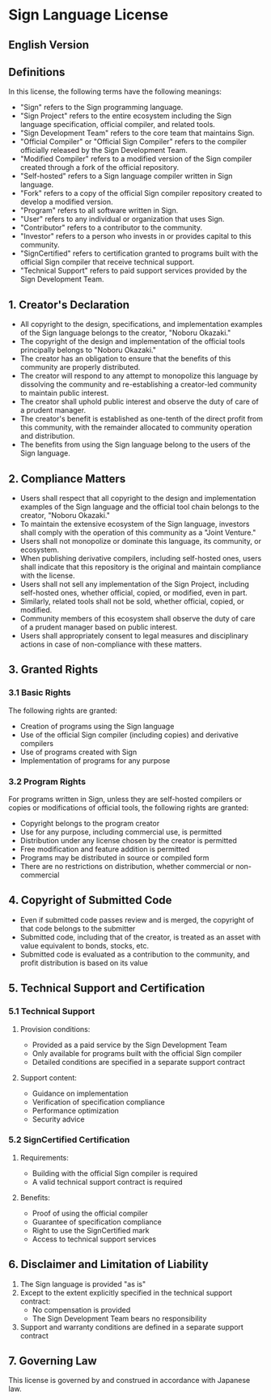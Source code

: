 # Sign Language License

## English Version

## Definitions

In this license, the following terms have the following meanings:

- "Sign" refers to the Sign programming language.
- "Sign Project" refers to the entire ecosystem including the Sign language specification, official compiler, and related tools.
- "Sign Development Team" refers to the core team that maintains Sign.
- "Official Compiler" or "Official Sign Compiler" refers to the compiler officially released by the Sign Development Team.
- "Modified Compiler" refers to a modified version of the Sign compiler created through a fork of the official repository.
- "Self-hosted" refers to a Sign language compiler written in Sign language.
- "Fork" refers to a copy of the official Sign compiler repository created to develop a modified version.
- "Program" refers to all software written in Sign.
- "User" refers to any individual or organization that uses Sign.
- "Contributor" refers to a contributor to the community.
- "Investor" refers to a person who invests in or provides capital to this community.
- "SignCertified" refers to certification granted to programs built with the official Sign compiler that receive technical support.
- "Technical Support" refers to paid support services provided by the Sign Development Team.

## 1. Creator's Declaration
- All copyright to the design, specifications, and implementation examples of the Sign language belongs to the creator, "Noboru Okazaki."
- The copyright of the design and implementation of the official tools principally belongs to "Noboru Okazaki."
- The creator has an obligation to ensure that the benefits of this community are properly distributed.
- The creator will respond to any attempt to monopolize this language by dissolving the community and re-establishing a creator-led community to maintain public interest.
- The creator shall uphold public interest and observe the duty of care of a prudent manager.
- The creator's benefit is established as one-tenth of the direct profit from this community, with the remainder allocated to community operation and distribution.
- The benefits from using the Sign language belong to the users of the Sign language.

## 2. Compliance Matters
- Users shall respect that all copyright to the design and implementation examples of the Sign language and the official tool chain belongs to the creator, "Noboru Okazaki."
- To maintain the extensive ecosystem of the Sign language, investors shall comply with the operation of this community as a "Joint Venture."
- Users shall not monopolize or dominate this language, its community, or ecosystem.
- When publishing derivative compilers, including self-hosted ones, users shall indicate that this repository is the original and maintain compliance with the license.
- Users shall not sell any implementation of the Sign Project, including self-hosted ones, whether official, copied, or modified, even in part.
- Similarly, related tools shall not be sold, whether official, copied, or modified.
- Community members of this ecosystem shall observe the duty of care of a prudent manager based on public interest.
- Users shall appropriately consent to legal measures and disciplinary actions in case of non-compliance with these matters.

## 3. Granted Rights

### 3.1 Basic Rights
The following rights are granted:
- Creation of programs using the Sign language
- Use of the official Sign compiler (including copies) and derivative compilers
- Use of programs created with Sign
- Implementation of programs for any purpose

### 3.2 Program Rights
For programs written in Sign, unless they are self-hosted compilers or copies or modifications of official tools, the following rights are granted:
- Copyright belongs to the program creator
- Use for any purpose, including commercial use, is permitted
- Distribution under any license chosen by the creator is permitted
- Free modification and feature addition is permitted
- Programs may be distributed in source or compiled form
- There are no restrictions on distribution, whether commercial or non-commercial

## 4. Copyright of Submitted Code
- Even if submitted code passes review and is merged, the copyright of that code belongs to the submitter
- Submitted code, including that of the creator, is treated as an asset with value equivalent to bonds, stocks, etc.
- Submitted code is evaluated as a contribution to the community, and profit distribution is based on its value

## 5. Technical Support and Certification

### 5.1 Technical Support
1. Provision conditions:
   - Provided as a paid service by the Sign Development Team
   - Only available for programs built with the official Sign compiler
   - Detailed conditions are specified in a separate support contract

2. Support content:
   - Guidance on implementation
   - Verification of specification compliance
   - Performance optimization
   - Security advice

### 5.2 SignCertified Certification
1. Requirements:
   - Building with the official Sign compiler is required
   - A valid technical support contract is required

2. Benefits:
   - Proof of using the official compiler
   - Guarantee of specification compliance
   - Right to use the SignCertified mark
   - Access to technical support services

## 6. Disclaimer and Limitation of Liability

1. The Sign language is provided "as is"
2. Except to the extent explicitly specified in the technical support contract:
   - No compensation is provided
   - The Sign Development Team bears no responsibility
3. Support and warranty conditions are defined in a separate support contract

## 7. Governing Law

This license is governed by and construed in accordance with Japanese law.